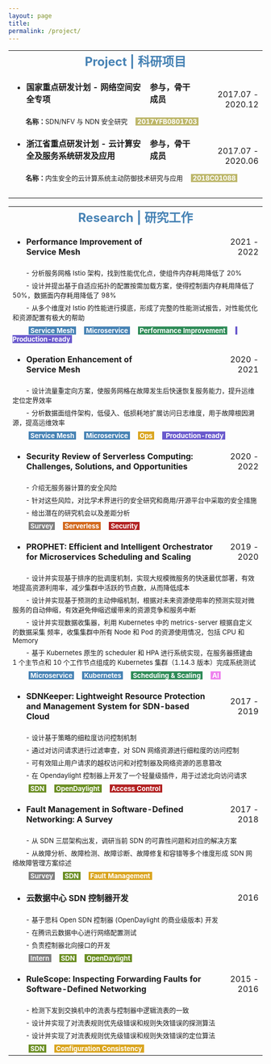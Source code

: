 ```yaml
---
layout: page
title: 
permalink: /project/
---
```


<table>
  <tr>
    <td align="center" colspan="4"><font size=5 color='steelBlue'><strong>Project | 科研项目</strong></font></td>
  </tr>
  
  <tr>
    <td align="left"><ul><li><font size=3><strong>国家重点研发计划&nbsp;-&nbsp;网络空间安全专项</strong></font></li></ul></td>
    <td align="left"><font size=3><strong>参与，骨干成员&emsp;&nbsp;</strong></font></td>
    <td align="right" rowspan="2"><font size=3>2017.07&nbsp;-&nbsp;2020.12</font></td>
  </tr>
  <tr>
    <td align="left" colspan="3"><font size=2>&emsp;&emsp;<strong>名称：</strong>SDN/NFV 与 NDN 安全研究</font>&emsp;<font size=2 style="background: darkkhaki" color='#ffffff'>&nbsp;<strong>2017YFB0801703</strong>&nbsp;</font></td>
  </tr>
  
  <tr>
    <td align="left"><ul><li><font size=3><strong>浙江省重点研发计划&nbsp;-&nbsp;云计算安全及服务系统研发及应用&emsp;&nbsp;</strong></font></li></ul></td>
    <td align="left"><font size=3><strong>参与，骨干成员</strong></font></td>
    <td align="right" rowspan="2"><font size=3>2017.07&nbsp;-&nbsp;2020.06</font></td>
  </tr>
  <tr>
    <td align="left" colspan="3"><font size=2>&emsp;&emsp;<strong>名称：</strong>内生安全的云计算系统主动防御技术研究与应用</font>&emsp;<font size=2 style="background: darkkhaki" color='#ffffff'>&nbsp;<strong>2018C01088</strong>&nbsp;</font></td>
  </tr>
  
  <tr>
    <td align="center" colspan="4">&emsp; </td>
  </tr>
</table>


<table>
  <tr>
    <td align="center" colspan="4"><font size=5 color='steelBlue'><strong>Research | 研究工作</strong></font></td>
  </tr>
  
  <tr>
    <td align="left"><ul><li><font size=3><strong>Performance Improvement of Service Mesh</strong></font></li></ul></td>
    <td align="left">&emsp;&emsp;&emsp;&emsp;&emsp;&emsp;</td>
    <td align="right"><font size=3>2021&nbsp;-&nbsp;2022</font></td>
  </tr>
  <tr>
    <td align="left" colspan="4"><font size=2>&emsp;&emsp;-&nbsp;分析服务网格 Istio 架构，找到性能优化点，使组件内存耗用降低了 20%</font></td>
  </tr>
  <tr>
    <td align="left" colspan="4"><font size=2>&emsp;&emsp;-&nbsp;设计并提出基于自适应拓扑的配置按需加载方案，使得控制面内存耗用降低了 50%，数据面内存耗用降低了 98%</font></td>
  </tr>
  <tr>
    <td align="left" colspan="4"><font size=2>&emsp;&emsp;-&nbsp;从多个维度对 Istio 的性能进行摸底，形成了完整的性能测试报告，对性能优化和资源配置有极大的帮助</font></td>
  </tr>
  <tr>
    <td align="left" colspan="4">&emsp;&emsp;<font size=2 style="background: steelBlue" color='#ffffff'>&nbsp;<strong>Service Mesh</strong>&nbsp;</font>&emsp;<font size=2 style="background: steelBlue" color='#ffffff'>&nbsp;<strong>Microservice</strong>&nbsp;</font>&emsp;<font size=2 style="background: SeaGreen" color='#ffffff'>&nbsp;<strong>Performance Improvement</strong>&nbsp;</font>&emsp;<font size=2 style="background: slateBlue" color='#ffffff'>&nbsp;<strong> Production-ready</strong>&nbsp;</font></td>
  </tr>
  
  <tr>
    <td align="left"><ul><li><font size=3><strong>Operation Enhancement of Service Mesh</strong></font></li></ul></td>
    <td align="left">&emsp;&emsp;&emsp;&emsp;&emsp;&emsp;</td>
    <td align="right"><font size=3>2020&nbsp;-&nbsp;2021</font></td>
  </tr>
  <tr>
    <td align="left" colspan="4"><font size=2>&emsp;&emsp;-&nbsp;设计流量重定向方案，使服务网格在故障发生后快速恢复服务能力，提升运维定位定界效率</font></td>
  </tr>
  <tr>
    <td align="left" colspan="4"><font size=2>&emsp;&emsp;-&nbsp;分析数据面组件架构，低侵入、低损耗地扩展访问日志维度，用于故障根因溯源，提高运维效率</font></td>
  </tr>
  <tr>
    <td align="left" colspan="4">&emsp;&emsp;<font size=2 style="background: steelBlue" color='#ffffff'>&nbsp;<strong>Service Mesh</strong>&nbsp;</font>&emsp;<font size=2 style="background: steelBlue" color='#ffffff'>&nbsp;<strong>Microservice</strong>&nbsp;</font>&emsp;<font size=2 style="background: goldEnrod" color='#ffffff'>&nbsp;<strong>Ops</strong>&nbsp;</font>&emsp;<font size=2 style="background: slateBlue" color='#ffffff'>&nbsp;<strong> Production-ready</strong>&nbsp;</font></td>
  </tr>
  
  <tr>
    <td align="left" colspan="2"><ul><li><font size=3><strong>Security Review of Serverless Computing: Challenges, Solutions, and Opportunities</strong></font></li></ul></td>
    <td align="right"><font size=3>2020&nbsp;-&nbsp;2022</font></td>
  </tr>
  <tr>
    <td align="left" colspan="4"><font size=2>&emsp;&emsp;-&nbsp;介绍无服务器计算的安全风险</font></td>
  </tr>
  <tr>
    <td align="left" colspan="4"><font size=2>&emsp;&emsp;-&nbsp;针对这些风险，对比学术界进行的安全研究和商用/开源平台中采取的安全措施</font></td>
  </tr>
  <tr>
    <td align="left" colspan="4"><font size=2>&emsp;&emsp;-&nbsp;给出潜在的研究机会以及差距分析</font></td>
  </tr>
  <tr>
    <td align="left" colspan="4">&emsp;&emsp;<font size=2 style="background: gray" color='#ffffff'>&nbsp;<strong>Survey</strong>&nbsp;</font>&emsp;<font size=2 style="background: chocolate" color='#ffffff'>&nbsp;<strong>Serverless</strong>&nbsp;</font>&emsp;<font size=2 style="background: fireBrick" color='#ffffff'>&nbsp;<strong>Security</strong>&nbsp;</font></td>
  </tr>
  
  <tr>
    <td align="left" colspan="2"><ul><li><font size=3><strong>PROPHET: Efficient and Intelligent Orchestrator for Microservices Scheduling and Scaling</strong></font></li></ul></td>
    <td align="right"><font size=3>2019&nbsp;-&nbsp;2020</font></td>
  </tr>
  <tr>
    <td align="left" colspan="4"><font size=2>&emsp;&emsp;-&nbsp;设计并实现基于排序的批调度机制，实现大规模微服务的快速最优部署，有效地提高资源利用率，减少集群中活跃的节点数，从而降低成本</font></td>
  </tr>
  <tr>
    <td align="left" colspan="4"><font size=2>&emsp;&emsp;-&nbsp;设计并实现基于预测的主动伸缩机制，根据对未来资源使用率的预测实现对微服务的自动伸缩，有效避免伸缩迟缓带来的资源竞争和服务中断</font></td>
  </tr>
  <tr>
    <td align="left" colspan="4"><font size=2>&emsp;&emsp;-&nbsp;设计并实现数据收集器，利用 Kubernetes 中的 metrics-server 根据自定义的数据采集 频率，收集集群中所有 Node 和 Pod 的资源使用情况，包括 CPU 和 Memory</font></td>
  </tr>
  <tr>
    <td align="left" colspan="4"><font size=2>&emsp;&emsp;-&nbsp;基于 Kubernetes 原生的 scheduler 和 HPA 进行系统实现，在服务器搭建由 1 个主节点和 10 个工作节点组成的 Kubernetes 集群（1.14.3 版本）完成系统测试</font></td>
  </tr>
  <tr>
    <td align="left" colspan="4">&emsp;&emsp;<font size=2 style="background: steelBlue" color='#ffffff'>&nbsp;<strong>Microservice</strong>&nbsp;</font>&emsp;<font size=2 style="background: steelBlue" color='#ffffff'>&nbsp;<strong>Kubernetes</strong>&nbsp;</font>&emsp;<font size=2 style="background: SeaGreen" color='#ffffff'>&nbsp;<strong>Scheduling & Scaling</strong>&nbsp;</font>&emsp;<font size=2 style="background: Violet" color='#ffffff'>&nbsp;<strong>AI</strong>&nbsp;</font></td>
  </tr>
  
  <tr>
    <td align="left" colspan="2"><ul><li><font size=3><strong>SDNKeeper: Lightweight Resource Protection and Management System for SDN-based Cloud</strong></font></li></ul></td>
    <td align="right"><font size=3>2017&nbsp;-&nbsp;2019</font></td>
  </tr>
  <tr>
    <td align="left" colspan="4"><font size=2>&emsp;&emsp;-&nbsp;设计基于策略的细粒度访问控制机制</font></td>
  </tr>
  <tr>
    <td align="left" colspan="4"><font size=2>&emsp;&emsp;-&nbsp;通过对访问请求进行过滤审查，对 SDN 网络资源进行细粒度的访问控制</font></td>
  </tr>
  <tr>
    <td align="left" colspan="4"><font size=2>&emsp;&emsp;-&nbsp;可有效阻止用户请求的越权访问和对控制器及网络资源的恶意篡改</font></td>
  </tr>
  <tr>
    <td align="left" colspan="4"><font size=2>&emsp;&emsp;-&nbsp;在 Opendaylight 控制器上开发了一个轻量级插件，用于过滤北向访问请求</font></td>
  </tr>
  <tr>
    <td align="left" colspan="4">&emsp;&emsp;<font size=2 style="background: OliveDrab" color='#ffffff'>&nbsp;<strong>SDN</strong>&nbsp;</font>&emsp;<font size=2 style="background: OliveDrab" color='#ffffff'>&nbsp;<strong>OpenDaylight</strong>&nbsp;</font>&emsp;<font size=2 style="background: fireBrick" color='#ffffff'>&nbsp;<strong>Access Control</strong>&nbsp;</font></td>
  </tr>
  
  <tr>
    <td align="left" colspan="2"><ul><li><font size=3><strong>Fault Management in Software-Defined Networking: A Survey</strong></font></li></ul></td>
    <td align="right"><font size=3>2017&nbsp;-&nbsp;2018</font></td>
  </tr>
  <tr>
    <td align="left" colspan="4"><font size=2>&emsp;&emsp;-&nbsp;从 SDN 三层架构出发，调研当前 SDN 的可靠性问题和对应的解决方案</font></td>
  </tr>
  <tr>
    <td align="left" colspan="4"><font size=2>&emsp;&emsp;-&nbsp;从故障分析、故障检测、故障诊断、故障修复和容错等多个维度形成 SDN 网络故障管理方案综述</font></td>
  </tr>
  <tr>
    <td align="left" colspan="4">&emsp;&emsp;<font size=2 style="background: gray" color='#ffffff'>&nbsp;<strong>Survey</strong>&nbsp;</font>&emsp;<font size=2 style="background: OliveDrab" color='#ffffff'>&nbsp;<strong>SDN</strong>&nbsp;</font>&emsp;<font size=2 style="background: goldEnrod" color='#ffffff'>&nbsp;<strong>Fault Management</strong>&nbsp;</font></td>
  </tr>
  
  <tr>
    <td align="left"><ul><li><font size=3><strong>云数据中心 SDN 控制器开发</strong></font></li></ul></td>
    <td align="left">&emsp;&emsp;&emsp;&emsp;&emsp;&emsp;</td>
    <td align="right"><font size=3>2016</font></td>
  </tr>
  <tr>
    <td align="left" colspan="4"><font size=2>&emsp;&emsp;-&nbsp;基于思科 Open SDN 控制器 (OpenDaylight 的商业级版本) 开发</font></td>
  </tr>
  <tr>
    <td align="left" colspan="4"><font size=2>&emsp;&emsp;-&nbsp;在腾讯云数据中心进行网络配置测试</font></td>
  </tr>
  <tr>
    <td align="left" colspan="4"><font size=2>&emsp;&emsp;-&nbsp;负责控制器北向接口的开发</font></td>
  </tr>
  <tr>
    <td align="left" colspan="4">&emsp;&emsp;<font size=2 style="background: gray" color='#ffffff'>&nbsp;<strong>Intern</strong>&nbsp;</font>&emsp;<font size=2 style="background: OliveDrab" color='#ffffff'>&nbsp;<strong>SDN</strong>&nbsp;</font>&emsp;<font size=2 style="background: OliveDrab" color='#ffffff'>&nbsp;<strong>OpenDaylight</strong>&nbsp;</font></td>
  </tr>
  
  <tr>
    <td align="left" colspan="2"><ul><li><font size=3><strong>RuleScope: Inspecting Forwarding Faults for Software-Defined Networking</strong></font></li></ul></td>
    <td align="right"><font size=3>2015&nbsp;-&nbsp;2016</font></td>
  </tr>
  <tr>
    <td align="left" colspan="4"><font size=2>&emsp;&emsp;-&nbsp;检测下发到交换机中的流表与控制器中逻辑流表的一致</font></td>
  </tr>
  <tr>
    <td align="left" colspan="4"><font size=2>&emsp;&emsp;-&nbsp;设计并实现了对流表规则优先级错误和规则失效错误的探测算法</font></td>
  </tr>
  <tr>
    <td align="left" colspan="4"><font size=2>&emsp;&emsp;-&nbsp;设计并实现了对流表规则优先级错误和规则失效错误的定位算法</font></td>
  </tr>
  <tr>
    <td align="left" colspan="4">&emsp;&emsp;<font size=2 style="background: OliveDrab" color='#ffffff'>&nbsp;<strong>SDN</strong>&nbsp;</font>&emsp;<font size=2 style="background: goldEnrod" color='#ffffff'>&nbsp;<strong>Configuration Consistency</strong>&nbsp;</font></td>
  </tr>
</table>
